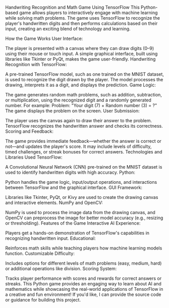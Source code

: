 Handwriting Recognition and Math Game Using TensorFlow
This Python-based game allows players to interactively engage with machine learning while solving math problems. The game uses TensorFlow to recognize the player's handwritten digits and then performs calculations based on their input, creating an exciting blend of technology and learning.

How the Game Works
User Interface:

The player is presented with a canvas where they can draw digits (0–9) using their mouse or touch input.
A simple graphical interface, built using libraries like Tkinter or PyQt, makes the game user-friendly.
Handwriting Recognition with TensorFlow:

A pre-trained TensorFlow model, such as one trained on the MNIST dataset, is used to recognize the digit drawn by the player.
The model processes the drawing, interprets it as a digit, and displays the prediction.
Game Logic:

The game generates random math problems, such as addition, subtraction, or multiplication, using the recognized digit and a randomly generated number.
For example:
Problem: "Your digit (7) + Random number (3) = ?"
The game displays the problem on the screen.
User Submission:

The player uses the canvas again to draw their answer to the problem.
TensorFlow recognizes the handwritten answer and checks its correctness.
Scoring and Feedback:

The game provides immediate feedback—whether the answer is correct or not—and updates the player's score.
It may include levels of difficulty, timed challenges, or streak bonuses for correct answers.
Technologies and Libraries Used
TensorFlow:

A Convolutional Neural Network (CNN) pre-trained on the MNIST dataset is used to identify handwritten digits with high accuracy.
Python:

Python handles the game logic, input/output operations, and interactions between TensorFlow and the graphical interface.
GUI Framework:

Libraries like Tkinter, PyQt, or Kivy are used to create the drawing canvas and interactive elements.
NumPy and OpenCV:

NumPy is used to process the image data from the drawing canvas, and OpenCV can preprocess the image for better model accuracy (e.g., resizing or thresholding).
Features of the Game
Interactive AI Experience:

Players get a hands-on demonstration of TensorFlow's capabilities in recognizing handwritten input.
Educational:

Reinforces math skills while teaching players how machine learning models function.
Customizable Difficulty:

Includes options for different levels of math problems (easy, medium, hard) or additional operations like division.
Scoring System:

Tracks player performance with scores and rewards for correct answers or streaks.
This Python game provides an engaging way to learn about AI and mathematics while showcasing the real-world applications of TensorFlow in a creative and fun environment! If you'd like, I can provide the source code or guidance for building this project.
